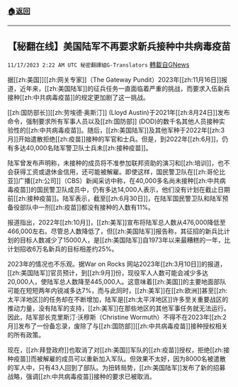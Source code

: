 ###  [:house:返回](README.md)
---


## 【秘翻在线】美国陆军不再要求新兵接种中共病毒疫苗
`11/17/2023 2:22 AM UTC 秘密翻譯組G-Translators` [轉載自GNews](https://gnews.org/articles/1985933)

据[[zh:美国]][[zh:网关专家]]（The Gateway Pundit）2023年[[zh:11月16日]]报道，近年来，[[zh:美国陆军]]的征兵任务一直面临着严重的挑战，而要求入伍新兵接种[[zh:中共病毒疫苗]]的规定更加剧了这一挑战。

[[zh:国防部长]][[zh:劳埃德·奥斯汀]] (Lloyd Austin)于2021年[[zh:8月24日]]发布命令，强制要求所有军事人员以及[[zh:国防部]] (DOD)的数千名其他人员接种实验性的[[zh:中共病毒疫苗]]。随后，[[zh:美国陆军]]及其他军种于2022年[[zh:3月]]开始遣散拒绝[[zh:疫苗]]接种的军官和士兵。但是，到2022年[[zh:6月]]，仍有多达40,000名陆军警卫队士兵未[[zh:接种疫苗]]。

陆军曾发布声明称，未接种的成员将不准参加联邦资助的演习和[[zh:培训]]，也不会获得工资或退休金信用，还可能被解雇。即使这样，国民警卫队在[[zh:哥伦比亚]]广播[[zh:公司]]（CBS）新闻采访中称，在40,000多名尚未接种[[zh:中共病毒疫苗]]的国民警卫队成员中，仍有多达14,000人表示，他们没有计划在截止日期前[[zh:接种疫苗]]。陆军表示，截至[[zh:6月30日]]，在陆军国民警卫队和陆军预备役部队中一剂[[zh:疫苗]]都没有接种的人数有11%。

报道指出，2022年[[zh:10月]]，[[zh:美军]]宣布将陆军总人数从476,000降低至466,000左右。尽管总人数降低了，但[[zh:美国陆军]]报告称，其征招的新兵比计划的目标人数减少了15000人，是[[zh:美国陆军]]自1973年以来最糟糕的一年，比计划招收6万名新兵的目标相差约25%。

2023年的情况也不乐观。据War on Rocks 网站2023年[[zh:3月10日]]的报道，[[zh:美国陆军]]官员预计，到[[zh:9月]]份，现役军人人数可能会减少多达 20,000人，使陆军总人数降至445,000人。这意味着[[zh:美国]]的主要地面部队可能在短短两年内锐减多达7%，而与此同时，[[zh:美军]]在[[zh:欧洲]]甚至[[zh:太平洋地区]]的任务却在不断增加，陆军是[[zh:太平洋地区]]许多至关重要战区的推动力量，没有陆军的支持，[[zh:美军]]在那些地区的其他军事任务就无法运行。因此，陆军部长克里斯汀·沃穆斯（Christine Wormuth）不得不在2023年[[zh:2月]]发布了一份备忘录，废除了与[[zh:国防部]][[zh:中共病毒疫苗]]接种授权相关的所有政策。

现在，[[zh:拜登政府]]也取消了对[[zh:美国]]军队的[[zh:疫苗]]授权，拒绝[[zh:接种疫苗]]而被解雇的成员可以重新加入军队。但效果不太好，因为8000名被遣散的军人中，只有43人回到了部队。为扭转局势，[[zh:美国陆军]]发布了新的招募战略，强调[[zh:中共病毒疫苗]]接种的要求已被取消。
